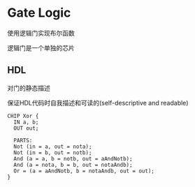 # Gate Logic

使用逻辑门实现布尔函数

逻辑门是一个单独的芯片

## HDL

对门的静态描述

保证HDL代码时自我描述和可读的(self-descriptive and readable)

```
CHIP Xor {
  IN a, b;
  OUT out;

  PARTS:
  Not (in = a, out = nota);
  Not (in = b, out = notb);
  And (a = a, b = notb, out = aAndNotb);
  And (a = nota, b = b, out = notaAndb);
  Or = (a = aAndNotb, b = notaAndb, out = out);
}
```